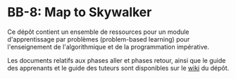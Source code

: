 # BB-8: Map to Skywalker

Ce dépôt contient un ensemble de ressources pour un module d'apprentissage par problèmes (problem-based learning) 
pour l'enseignement de l'algorithmique et de la programmation impérative.    

Les documents relatifs aux phases aller et phases retour, ainsi que le guide des apprenants et le guide des tuteurs
sont disponibles sur le [wiki](https://github.com/jeromerocheteau/bb8/wiki) du dépôt.
